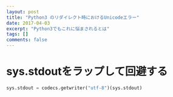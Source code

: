 ```yaml
---
layout: post
title: "Python3 のリダイレクト時におけるUnicodeエラー"
date: 2017-04-03
excerpt: "Python3でもこれに悩まされるとは"
tags: []
comments: false
---
```


# sys.stdoutをラップして回避する
```python
sys.stdout = codecs.getwriter("utf-8")(sys.stdout)
```
